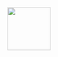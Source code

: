 <h1 align="center">
  <img src="https://github.com/Parvixome/.github/assets/122843056/2d13aaad-4c2a-43ff-b439-61fd21efe6b3" height="100"/>
</h1>
